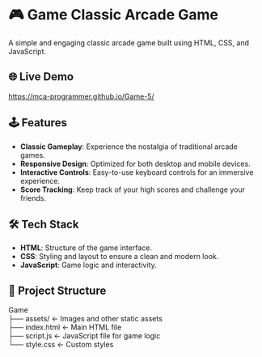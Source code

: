 # 🎮 Game Classic Arcade Game

A simple and engaging classic arcade game built using HTML, CSS, and JavaScript.

##  🌐 Live Demo

https://mca-programmer.github.io/Game-5/

## 🕹️ Features

- **Classic Gameplay**: Experience the nostalgia of traditional arcade games.
- **Responsive Design**: Optimized for both desktop and mobile devices.
- **Interactive Controls**: Easy-to-use keyboard controls for an immersive experience.
- **Score Tracking**: Keep track of your high scores and challenge your friends.

## 🛠️ Tech Stack

- **HTML**: Structure of the game interface.
- **CSS**: Styling and layout to ensure a clean and modern look.
- **JavaScript**: Game logic and interactivity.

## 📂 Project Structure

Game <br>
├── assets/ ← Images and other static assets <br>
├── index.html ← Main HTML file <br>
├── script.js ← JavaScript file for game logic <br>
└── style.css ← Custom styles
